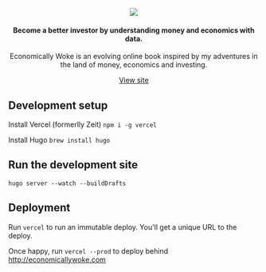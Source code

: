 <p align="center"><img src="https://economicallywoke.com/img/logo-wide.svg" /></p>

<h4 align="center">Become a better investor by understanding money and economics with data.</h4>

<p align="center">Economically Woke is an evolving online book inspired by my adventures in the land of money, economics and investing.</p>

<p align="center"><a href="http://econoimcallywoke.com">View site</a></p>

## Development setup

Install Vercel (formerlly Zeit) `npm i -g vercel`

Install Hugo `brew install hugo`

## Run the development site
```
hugo server --watch --buildDrafts
```

## Deployment

Run `vercel` to run an immutable deploy. You'll get a unique URL to the deploy.

Once happy, run `vercel --prod` to deploy behind http://economicallywoke.com